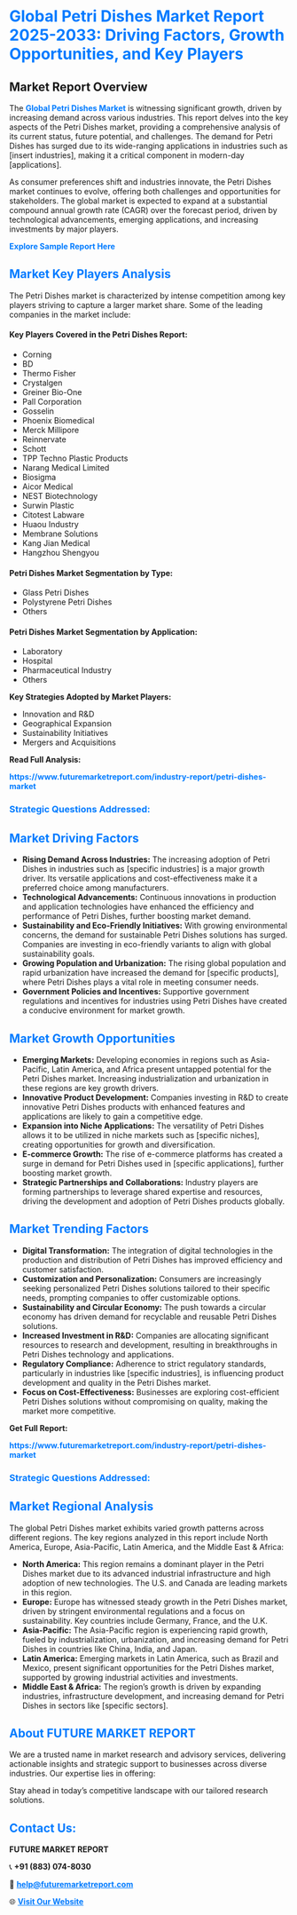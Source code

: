 <h1 style="color: #007BFF;">Global Petri Dishes Market Report 2025-2033: Driving Factors, Growth Opportunities, and Key Players</h1>

<section id="overview">
<h2>Market Report Overview</h2>
<p>The <a href="https://www.futuremarketreport.com/industry-report/petri-dishes-market" style="color: #007BFF; text-decoration: none;"><strong>Global Petri Dishes Market</strong></a> is witnessing significant growth, driven by increasing demand across various industries. This report delves into the key aspects of the Petri Dishes market, providing a comprehensive analysis of its current status, future potential, and challenges. The demand for Petri Dishes has surged due to its wide-ranging applications in industries such as [insert industries], making it a critical component in modern-day [applications].</p>
<p>As consumer preferences shift and industries innovate, the Petri Dishes market continues to evolve, offering both challenges and opportunities for stakeholders. The global market is expected to expand at a substantial compound annual growth rate (CAGR) over the forecast period, driven by technological advancements, emerging applications, and increasing investments by major players.</p>
</section>

<section id="overview">
<p><a href="https://www.futuremarketreport.com/request-sample/reportId=61212" style="color: #007BFF; text-decoration: none;"><strong>Explore Sample Report Here</strong></a></p>
</section>

<section id="key-players">
<h2 style="color: #007BFF;">Market Key Players Analysis</h2>
<p>The Petri Dishes market is characterized by intense competition among key players striving to capture a larger market share. Some of the leading companies in the market include:</p>
<h4>Key Players Covered in the Petri Dishes Report:</h4>
<ul><li>Corning</li><li>BD</li><li>Thermo Fisher</li><li>Crystalgen</li><li>Greiner Bio-One</li><li>Pall Corporation</li><li>Gosselin</li><li>Phoenix Biomedical</li><li>Merck Millipore</li><li>Reinnervate</li><li>Schott</li><li>TPP Techno Plastic Products</li><li>Narang Medical Limited</li><li>Biosigma</li><li>Aicor Medical</li><li>NEST Biotechnology</li><li>Surwin Plastic</li><li>Citotest Labware</li><li>Huaou Industry</li><li>Membrane Solutions</li><li>Kang Jian Medical</li><li>Hangzhou Shengyou</li></ul>
<h4>Petri Dishes Market Segmentation by Type:</h4>
<ul><li>Glass Petri Dishes</li><li>Polystyrene Petri Dishes</li><li>Others</li></ul>

<h4>Petri Dishes Market Segmentation by Application:</h4>
<ul><li>Laboratory</li><li>Hospital</li><li>Pharmaceutical Industry</li><li>Others</li></ul>
<p><strong>Key Strategies Adopted by Market Players:</strong></p>
<ul>
<li>Innovation and R&D</li>
<li>Geographical Expansion</li>
<li>Sustainability Initiatives</li>
<li>Mergers and Acquisitions</li>
</ul>
</section>

<section>
<p><strong>Read Full Analysis: </strong></p><a href="https://www.futuremarketreport.com/industry-report/petri-dishes-market" style="color: #007BFF; text-decoration: none;"><strong>https://www.futuremarketreport.com/industry-report/petri-dishes-market</strong></a>
<h3 style="color: #007BFF;">Strategic Questions Addressed:</h3>
</section>

<section id="driving-factors">
<h2 style="color: #007BFF;">Market Driving Factors</h2>
<ul>
<li><strong>Rising Demand Across Industries:</strong> The increasing adoption of Petri Dishes in industries such as [specific industries] is a major growth driver. Its versatile applications and cost-effectiveness make it a preferred choice among manufacturers.</li>
<li><strong>Technological Advancements:</strong> Continuous innovations in production and application technologies have enhanced the efficiency and performance of Petri Dishes, further boosting market demand.</li>
<li><strong>Sustainability and Eco-Friendly Initiatives:</strong> With growing environmental concerns, the demand for sustainable Petri Dishes solutions has surged. Companies are investing in eco-friendly variants to align with global sustainability goals.</li>
<li><strong>Growing Population and Urbanization:</strong> The rising global population and rapid urbanization have increased the demand for [specific products], where Petri Dishes plays a vital role in meeting consumer needs.</li>
<li><strong>Government Policies and Incentives:</strong> Supportive government regulations and incentives for industries using Petri Dishes have created a conducive environment for market growth.</li>
</ul>
</section>

<section id="growth-opportunities">
<h2 style="color: #007BFF;">Market Growth Opportunities</h2>
<ul>
<li><strong>Emerging Markets:</strong> Developing economies in regions such as Asia-Pacific, Latin America, and Africa present untapped potential for the Petri Dishes market. Increasing industrialization and urbanization in these regions are key growth drivers.</li>
<li><strong>Innovative Product Development:</strong> Companies investing in R&D to create innovative Petri Dishes products with enhanced features and applications are likely to gain a competitive edge.</li>
<li><strong>Expansion into Niche Applications:</strong> The versatility of Petri Dishes allows it to be utilized in niche markets such as [specific niches], creating opportunities for growth and diversification.</li>
<li><strong>E-commerce Growth:</strong> The rise of e-commerce platforms has created a surge in demand for Petri Dishes used in [specific applications], further boosting market growth.</li>
<li><strong>Strategic Partnerships and Collaborations:</strong> Industry players are forming partnerships to leverage shared expertise and resources, driving the development and adoption of Petri Dishes products globally.</li>
</ul>
</section>

<section id="trending-factors">
<h2 style="color: #007BFF;">Market Trending Factors</h2>
<ul>
<li><strong>Digital Transformation:</strong> The integration of digital technologies in the production and distribution of Petri Dishes has improved efficiency and customer satisfaction.</li>
<li><strong>Customization and Personalization:</strong> Consumers are increasingly seeking personalized Petri Dishes solutions tailored to their specific needs, prompting companies to offer customizable options.</li>
<li><strong>Sustainability and Circular Economy:</strong> The push towards a circular economy has driven demand for recyclable and reusable Petri Dishes solutions.</li>
<li><strong>Increased Investment in R&D:</strong> Companies are allocating significant resources to research and development, resulting in breakthroughs in Petri Dishes technology and applications.</li>
<li><strong>Regulatory Compliance:</strong> Adherence to strict regulatory standards, particularly in industries like [specific industries], is influencing product development and quality in the Petri Dishes market.</li>
<li><strong>Focus on Cost-Effectiveness:</strong> Businesses are exploring cost-efficient Petri Dishes solutions without compromising on quality, making the market more competitive.</li>
</ul>
</section>

<section>
<p><strong>Get Full Report: </strong></p><a href="https://www.futuremarketreport.com/industry-report/petri-dishes-market" style="color: #007BFF; text-decoration: none;"><strong>https://www.futuremarketreport.com/industry-report/petri-dishes-market</strong></a>
<h3 style="color: #007BFF;">Strategic Questions Addressed:</h3>
</section>


<section id="regional-analysis">
<h2 style="color: #007BFF;">Market Regional Analysis</h2>
<p>The global Petri Dishes market exhibits varied growth patterns across different regions. The key regions analyzed in this report include North America, Europe, Asia-Pacific, Latin America, and the Middle East & Africa:</p>
<ul>
<li><strong>North America:</strong> This region remains a dominant player in the Petri Dishes market due to its advanced industrial infrastructure and high adoption of new technologies. The U.S. and Canada are leading markets in this region.</li>
<li><strong>Europe:</strong> Europe has witnessed steady growth in the Petri Dishes market, driven by stringent environmental regulations and a focus on sustainability. Key countries include Germany, France, and the U.K.</li>
<li><strong>Asia-Pacific:</strong> The Asia-Pacific region is experiencing rapid growth, fueled by industrialization, urbanization, and increasing demand for Petri Dishes in countries like China, India, and Japan.</li>
<li><strong>Latin America:</strong> Emerging markets in Latin America, such as Brazil and Mexico, present significant opportunities for the Petri Dishes market, supported by growing industrial activities and investments.</li>
<li><strong>Middle East & Africa:</strong> The region’s growth is driven by expanding industries, infrastructure development, and increasing demand for Petri Dishes in sectors like [specific sectors].</li>
</ul>
</section>

<footer>
<h2 style="color: #007BFF;">About FUTURE MARKET REPORT</h2>
<p>We are a trusted name in market research and advisory services, delivering actionable insights and strategic support to businesses across diverse industries. Our expertise lies in offering:</p>

<p>Stay ahead in today’s competitive landscape with our tailored research solutions.</p>

<h2 style="color: #007BFF;">Contact Us:</h2>
<p><strong>FUTURE MARKET REPORT</strong></p>
<p>📞 <strong>+91 (883) 074-8030</strong></p>
<p>📧 <strong><a href="mailto:help@futuremarketreport.com" style="color: #007BFF;">help@futuremarketreport.com</a></strong></p>
<p>🌐 <strong><a href="https://www.futuremarketreport.com/" style="color: #007BFF;">Visit Our Website</a></strong></p>
</footer>